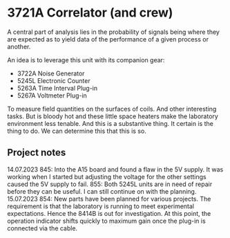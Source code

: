 # 3721A Correlator (and crew)

A central part of analysis lies in the probability of signals being where they are expected as to yield data of the performance of a given process or another.

An idea is to leverage this unit with its companion gear:

* 3722A Noise Generator
* 5245L Electronic Counter
* 5263A Time Interval Plug-in
* 5267A Voltmeter Plug-in

To measure field quantities on the surfaces of coils. And other interesting tasks. But is bloody hot and these little space heaters make the laboratory environment less tenable. And this is a substantive thing. It certain is the thing to do. We can determine this that this is so.

## Project notes

14.07.2023
    845: Into the A15 board and found a flaw in the 5V supply. It was working when I started but adjusting the voltage for the other settings caused the 5V supply to fail.
    855: Both 5245L units are in need of repair before they can be useful. I can still continue on with the planning.
15.07.2023
    854: New parts have been planned for various projects. The requirement is that the laboratory is running to meet experimental expectations. Hence the 8414B is out for investigation. At this point, the operation indicator shifts quickly to maximum gain once the plug-in is connected via the cable.